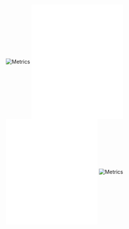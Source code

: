 <!-- ![197358546-0907924c-1c24-4b81-9143-ee4b752fe77b](https://user-images.githubusercontent.com/76916192/227782138-cd864d1d-1cbb-4e20-867a-f92bb2a7d7bd.png)


<!-- <p align="center">
  
<img src="https://github-readme-stats.vercel.app/api?username=prankush-tech&count_private=true&theme=radical" alt="Prankush" width="270" />

<img  alt="screen-shot-2021-08-26-at-24711-pm_bnn3" src="https://user-images.githubusercontent.com/76916192/195103662-c2039c79-14b3-45cb-aebd-01c118a420e5.png" width="250">

<img src="https://streak-stats.demolab.com?user=prankush-tech&theme=neon-palenight&hide_border=true&border_radius=10" alt="Prankush" width="270" />




</p> --> 



<p align="center">
<img align="center" src="https://user-images.githubusercontent.com/76916192/227797008-16dfb8d6-9cfb-4e3f-a72f-bf4f33b20d07.jpg" alt="Metrics" height="310">
  <img align="center" src="/general.svg" alt="Metrics" width="250">
  <img align="center" src="/achievements.svg" alt="Metrics" width="250">
  <img align="center" src="https://user-images.githubusercontent.com/76916192/227796945-2c7f78dc-b00b-4df8-b55b-9594e1998a3e.jpg" alt="Metrics" height="260">
</p>

